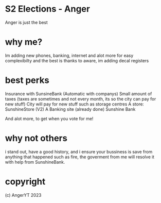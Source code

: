 # S2 Elections - Anger
Anger is just the best
# why me?
Im adding new phones, banking, internet and alot more for easy complexibilty and the best is
thanks to aware, im adding decal registers

# best perks
Insurance with SunsineBank (Automatic with companys)
Small amount of taxes (taxes are sometimes and not every month, its so the city can pay for new stuff)
City will pay for new stuff such as storage centres
A store: SunshineStore (V2)
A Banking site (already done) Sunshine Bank

And alot more, to get when you vote for me!
# why not others

i stand out, have a good history, and i ensure your bussiness is save from anything that happened such as fire, the goverment from me will resolve it
with help from SunshineBank.

# copyright
(c) AngerYT 2023
